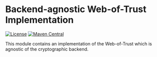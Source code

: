 <!--
SPDX-FileCopyrightText: 2023 Paul Schaub <info@pgpainless.org>

SPDX-License-Identifier: LGPL-2.0-only
-->

# Backend-agnostic Web-of-Trust Implementation

[![License](https://img.shields.io/badge/License-BSD%203--Clause-blue.svg)](https://opensource.org/licenses/BSD-3-Clause)
[![Maven Central](https://badgen.net/maven/v/maven-central/org.pgpainless/wot-dijkstra)](https://search.maven.org/artifact/org.pgpainless/wot-dijkstra)

This module contains an implementation of the Web-of-Trust which is agnostic of the cryptographic backend.